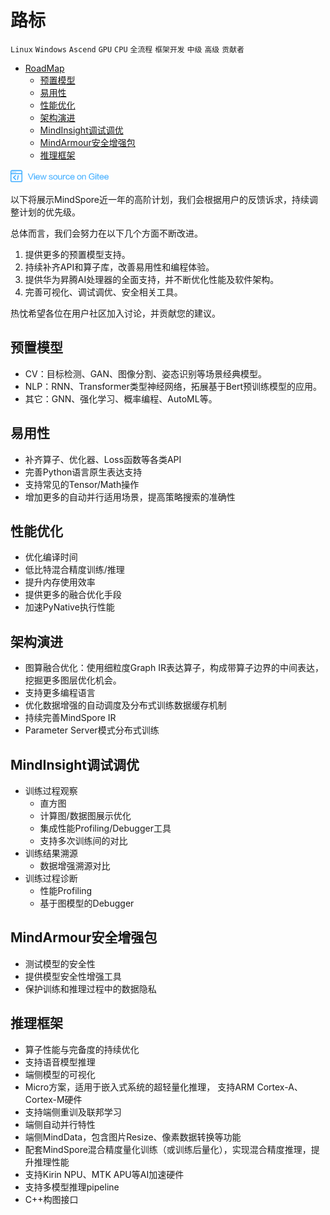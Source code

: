 # 路标

`Linux` `Windows` `Ascend` `GPU` `CPU` `全流程` `框架开发` `中级` `高级` `贡献者`

<!-- TOC -->

- [RoadMap](#roadmap)
    - [预置模型](#预置模型)
    - [易用性](#易用性)
    - [性能优化](#性能优化)
    - [架构演进](#架构演进)
    - [MindInsight调试调优](#mindinsight调试调优)
    - [MindArmour安全增强包](#mindarmour安全增强包)
    - [推理框架](#推理框架)

<!-- /TOC -->

<a href="https://gitee.com/mindspore/docs/blob/master/docs/note/source_zh_cn/roadmap.md" target="_blank"><img src="./_static/logo_source.png"></a>

以下将展示MindSpore近一年的高阶计划，我们会根据用户的反馈诉求，持续调整计划的优先级。

总体而言，我们会努力在以下几个方面不断改进。
1. 提供更多的预置模型支持。
2. 持续补齐API和算子库，改善易用性和编程体验。
3. 提供华为昇腾AI处理器的全面支持，并不断优化性能及软件架构。
4. 完善可视化、调试调优、安全相关工具。

热忱希望各位在用户社区加入讨论，并贡献您的建议。

## 预置模型
* CV：目标检测、GAN、图像分割、姿态识别等场景经典模型。
* NLP：RNN、Transformer类型神经网络，拓展基于Bert预训练模型的应用。
* 其它：GNN、强化学习、概率编程、AutoML等。

## 易用性
* 补齐算子、优化器、Loss函数等各类API
* 完善Python语言原生表达支持
* 支持常见的Tensor/Math操作
* 增加更多的自动并行适用场景，提高策略搜索的准确性

## 性能优化
* 优化编译时间
* 低比特混合精度训练/推理
* 提升内存使用效率
* 提供更多的融合优化手段
* 加速PyNative执行性能

## 架构演进
* 图算融合优化：使用细粒度Graph IR表达算子，构成带算子边界的中间表达，挖掘更多图层优化机会。
* 支持更多编程语言
* 优化数据增强的自动调度及分布式训练数据缓存机制
* 持续完善MindSpore IR
* Parameter Server模式分布式训练

## MindInsight调试调优
* 训练过程观察
   * 直方图
   * 计算图/数据图展示优化
   * 集成性能Profiling/Debugger工具
   * 支持多次训练间的对比
* 训练结果溯源
   * 数据增强溯源对比
* 训练过程诊断
   * 性能Profiling
   * 基于图模型的Debugger

## MindArmour安全增强包
* 测试模型的安全性
* 提供模型安全性增强工具
* 保护训练和推理过程中的数据隐私

## 推理框架
* 算子性能与完备度的持续优化
* 支持语音模型推理
* 端侧模型的可视化
* Micro方案，适用于嵌入式系统的超轻量化推理， 支持ARM Cortex-A、Cortex-M硬件
* 支持端侧重训及联邦学习
* 端侧自动并行特性
* 端侧MindData，包含图片Resize、像素数据转换等功能
* 配套MindSpore混合精度量化训练（或训练后量化），实现混合精度推理，提升推理性能
* 支持Kirin NPU、MTK APU等AI加速硬件
* 支持多模型推理pipeline
* C++构图接口
